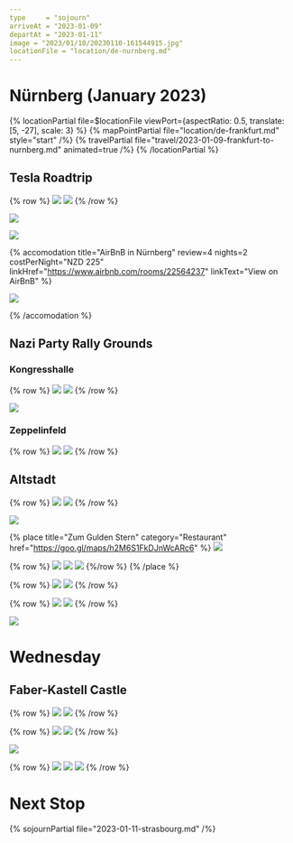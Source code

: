 ```yaml
---
type     = "sojourn"
arriveAt = "2023-01-09"
departAt = "2023-01-11"
image = "2023/01/10/20230110-161544915.jpg"
locationFile = "location/de-nurnberg.md"
---
```


# Nürnberg (January 2023)

{% locationPartial file=$locationFile viewPort={aspectRatio: 0.5, translate: [5, -27], scale: 3} %}
  {% mapPointPartial file="location/de-frankfurt.md" style="start" /%}
  {% travelPartial file="travel/2023-01-09-frankfurt-to-nurnberg.md"
  animated=true /%}
{% /locationPartial %}

## Tesla Roadtrip

{% row %}
![](2023/01/09/20230109-112547708.jpg)
![](2023/01/09/20230109-113556047.jpg)
{% /row %}

![](2023/01/09/20230109-150626432.jpg)

![](2023/01/09/20230109-141346009.jpg)

{% accomodation
    title="AirBnB in Nürnberg"
    review=4
    nights=2
    costPerNight="NZD 225"
    linkHref="https://www.airbnb.com/rooms/22564237"
    linkText="View on AirBnB" %}

![](https://a0.muscache.com/im/pictures/e2dab5c3-b65a-4951-a77e-a4c8cc6ce9f2.jpg)

{% /accomodation %}

## Nazi Party Rally Grounds

### Kongresshalle

{% row %}
![](2023/01/10/20230110-115527016.jpg)
![](2023/01/10/20230110-120045650.jpg)
{% /row %}

![](2023/01/10/20230110-121642615.jpg)

### Zeppelinfeld

{% row %}
![](2023/01/10/20230110-124034323.jpg)
![](2023/01/10/20230110-123310727.jpg)
{% /row %}

## Altstadt

{% row %}
![](2023/01/10/20230110-134534652.jpg)
![](2023/01/10/20230110-134126149.jpg)
{% /row %}

![](2023/01/10/20230110-135148312.jpg)

{% place title="Zum Gulden Stern" category="Restaurant" href="https://goo.gl/maps/h2M6S1FkDJnWcARc6" %}
  ![](2023/01/10/20230110-140328246.jpg)

  {% row %}
    ![](2023/01/10/20230110-140355690.jpg)
    ![](2023/01/10/20230110-144513017.jpg)
    ![](2023/01/10/20230110-145050086.jpg)
  {%/row %}
{% /place %}

{% row %}
![](2023/01/10/20230110-145808901.jpg)
![](unknown/img_2078.jpg)
{% /row %}

{% row %}
![](2023/01/10/20230110-151958741.jpg)
![](2023/01/10/20230110-150947755.jpg)
{% /row %}

![](2023/01/10/20230110-161544915.jpg)

# Wednesday

## Faber-Kastell Castle

{% row %}
![](2023/01/11/20230111-123233840.jpg)
![](2023/01/11/20230111-114842460.jpg)
{% /row %}

{% row %}
![](2023/01/11/20230111-114657680.jpg)
![](unknown/img_2077.jpg)
{% /row %}

![](2023/01/11/20230111-120423382.jpg)

{% row %}
![](2023/01/11/20230111-115341967.jpg)
![](2023/01/11/20230111-115414612.jpg)
![](2023/01/11/20230111-120319279.jpg)
{% /row %}

# Next Stop

{% sojournPartial file="2023-01-11-strasbourg.md" /%}
